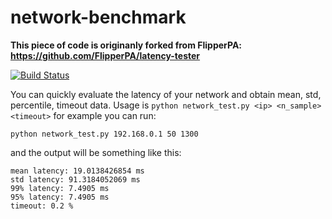 # network-benchmark
**This piece of code is originanly forked from FlipperPA: https://github.com/FlipperPA/latency-tester**

[![Build Status](https://travis-ci.org/matthieu-lapeyre/network-benchmark.svg?branch=master)](https://travis-ci.org/Flukas88/network-benchmark)

You can quickly evaluate the latency of your network and obtain mean, std, percentile, timeout data. 
Usage is `python network_test.py <ip> <n_sample> <timeout>` for example you can run:
```console
python network_test.py 192.168.0.1 50 1300
```
and the output will be something like this:

``` console
mean latency: 19.0138426854 ms
std latency: 91.3184052069 ms
99% latency: 7.4905 ms
95% latency: 7.4905 ms
timeout: 0.2 %
```
